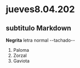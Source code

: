 # jueves8.04.202 


## subtitulo Markdown
**Negrita** letra normal
--tachado--




<ol>
<li>Paloma</li>
<li>Zorzal</li>
<li>Gaviota</li>
</ol>
